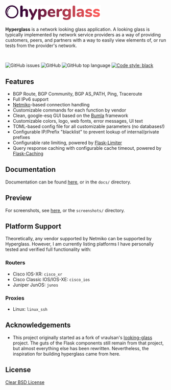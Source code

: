 <img src="hyperglass/static/images/hyperglass-dark.png" width=300></img>

**Hyperglass** is a network looking glass application. A looking glass is typically implemented by network service providers as a way of providing customers, peers, and partners with a way to easily view elements of, or run tests from the provider's network.

<br>

![GitHub issues](https://img.shields.io/github/issues/checktheroads/hyperglass.svg)
![GitHub](https://img.shields.io/github/license/checktheroads/hyperglass.svg)
![GitHub top language](https://img.shields.io/github/languages/top/checktheroads/hyperglass.svg)
[![Code style: black](https://img.shields.io/badge/code%20style-black-000000.svg)](https://github.com/ambv/black)


## Features
- BGP Route, BGP Community, BGP AS_PATH, Ping, Traceroute
- Full IPv6 support
- [Netmiko](https://github.com/ktbyers/netmiko)-based connection handling
- Customizable commands for each function by vendor
- Clean, google-esq GUI based on the [Bumla](https://bulma.io) framework
- Customizable colors, logo, web fonts, error messages, UI text
- TOML-based config file for all customizable parameters (no databases!)
- Configurable IP/Prefix "blacklist" to prevent lookup of internal/private prefixes
- Configurable rate limiting, powered by [Flask-Limiter](https://github.com/alisaifee/flask-limiter)
- Query response caching with configurable cache timeout, powered by [Flask-Caching](https://github.com/sh4nks/flask-caching)

## Documentation

Documentation can be found [here](https://hyperglass.readthedocs.io), or in the `docs/` directory.

## Preview

For screenshots, see [here](blob/master/screenshots.md), or the `screenshots/` directory.

## Platform Support
Theoretically, any vendor supported by Netmiko can be supported by Hyperglass. However, I am currently listing platforms I have personally tested and verified full functionality with:

### Routers
- Cisco IOS-XR: `cisco_xr`
- Cisco Classic IOS/IOS-XE: `cisco_ios`
- Juniper JunOS: `junos`

### Proxies
- Linux: `linux_ssh`

## Acknowledgements
- This project originally started as a fork of vraulsan's [looking-glass](https://github.com/vraulsan/looking-glass) project. The guts of the Flask components still remain from that project, but almost everything else has been rewritten. Nevertheless, the inspiration for building hyperglass came from here.

## License
[Clear BSD License](https://github.com/checktheroads/hyperglass/master/LICENSE)
